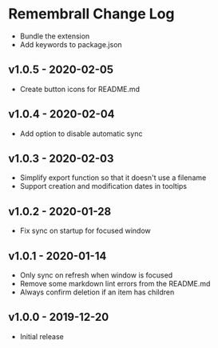# Remembrall Change Log

- Bundle the extension
- Add keywords to package.json

## v1.0.5 - 2020-02-05

- Create button icons for README.md

## v1.0.4 - 2020-02-04

- Add option to disable automatic sync

## v1.0.3 - 2020-02-03

- Simplify export function so that it doesn't use a filename
- Support creation and modification dates in tooltips

## v1.0.2 - 2020-01-28

- Fix sync on startup for focused window

## v1.0.1 - 2020-01-14

- Only sync on refresh when window is focused
- Remove some markdown lint errors from the README.md
- Always confirm deletion if an item has children

## v1.0.0 - 2019-12-20

- Initial release
